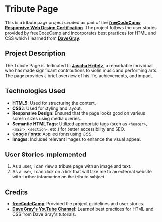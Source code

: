 # Tribute Page

This is a tribute page project created as part of the **[freeCodeCamp Responsive Web Design Certification](https://www.freecodecamp.org/learn/2022/responsive-web-design/#build-a-tribute-page-project)**. The project follows the user stories provided by freeCodeCamp and incorporates best practices for HTML and CSS which I learned from **[Dave Gray](https://github.com/gitdagray)**.

## Project Description

The Tribute Page is dedicated to **[Jascha Heifetz](https://jaschaheifetz.com/about/)**, a remarkable individual who has made significant contributions to violin music and performing arts. The page provides a brief overview of his life, achievements, and impact.

## Technologies Used

- **HTML5**: Used for structuring the content.
- **CSS3**: Used for styling and layout.
- **Responsive Design**: Ensured that the page looks good on various screen sizes using media queries.
- **Semantic HTML Tags**: Utilized appropriate tags (such as `<header>`, `<main>`, `<section>`, etc.) for better accessibility and SEO.
- **[Google Fonts](https://fonts.google.com/)**: Applied fonts using CSS.
- **Images**: Included relevant images to enhance the visual appeal.

## User Stories Implemented

1. As a user, I can view a tribute page with an image and text.
2. As a user, I can click on a link that will take me to an external website with further information on the tribute subject.

## Credits

- **[freeCodeCamp](https://www.freecodecamp.org/)**: Provided the project guidelines and user stories.
- **[Dave Gray's YouTube Channel](https://www.youtube.com/@DaveGrayTeachesCode)**: Learned best practices for HTML and CSS from Dave Gray's tutorials.